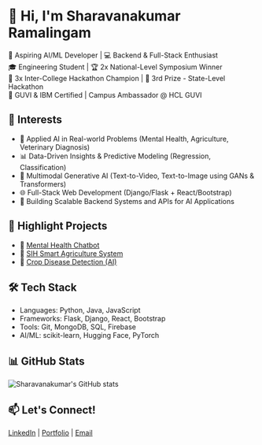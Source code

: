 # 👋 Hi, I'm Sharavanakumar Ramalingam

🚀 Aspiring AI/ML Developer | 💻 Backend & Full-Stack Enthusiast  
🎓 Engineering Student | 🏆 2x National-Level Symposium Winner  
🥇 3x Inter-College Hackathon Champion | 🥉 3rd Prize - State-Level Hackathon  
🌱 GUVI & IBM Certified | Campus Ambassador @ HCL GUVI  

## 🧠 Interests
- 🤖 Applied AI in Real-world Problems (Mental Health, Agriculture, Veterinary Diagnosis)
- 📊 Data-Driven Insights & Predictive Modeling (Regression, Classification)
- 🧬 Multimodal Generative AI (Text-to-Video, Text-to-Image using GANs & Transformers)
- 🌐 Full-Stack Web Development (Django/Flask + React/Bootstrap)
- 🚀 Building Scalable Backend Systems and APIs for AI Applications

## 💼 Highlight Projects
- 🧠 [Mental Health Chatbot](https://github.com/Sharavanakumar-Ramalingam/Mental-Health-Chatbot)
- 🌾 [SIH Smart Agriculture System](https://github.com/Sharavanakumar-Ramalingam/SIH-Solution)
- 🌱 [Crop Disease Detection (AI)](https://github.com/Sharavanakumar-Ramalingam/Crop-Disease-Detection)

## 🛠 Tech Stack
- Languages: Python, Java, JavaScript
- Frameworks: Flask, Django, React, Bootstrap
- Tools: Git, MongoDB, SQL, Firebase
- AI/ML: scikit-learn, Hugging Face, PyTorch

## 📊 GitHub Stats
![Sharavanakumar's GitHub stats](https://github-readme-stats.vercel.app/api?username=Sharavanakumar-Ramalingam&show_icons=true&theme=radical)

## 📫 Let's Connect!
[LinkedIn](https://linkedin.com/in/suraj-ramalingam) | [Portfolio](#) | [Email](mailto:your-email@example.com)

